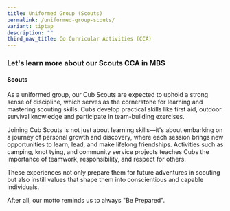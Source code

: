 ```yaml
---
title: Uniformed Group (Scouts)
permalink: /uniformed-group-scouts/
variant: tiptap
description: ""
third_nav_title: Co Curricular Activities (CCA)
---
```

<h3>Let's learn more about our Scouts CCA in MBS</h3>
<p></p>
<h4><strong>Scouts</strong></h4>
<p>As a uniformed group, our Cub Scouts are expected to uphold a strong sense
of discipline, which serves as the cornerstone for learning and mastering
scouting skills. Cubs develop practical skills like first aid, outdoor
survival knowledge and participate in team-building exercises.</p>
<p>Joining Cub Scouts is not just about learning skills—it's about embarking
on a journey of personal growth and discovery, where each session brings
new opportunities to learn, lead, and make lifelong friendships. Activities
such as camping, knot tying, and community service projects teaches Cubs
the importance of teamwork, responsibility, and respect for others.</p>
<p>These experiences not only prepare them for future adventures in scouting
but also instill values that shape them into conscientious and capable
individuals.</p>
<p>After all, our motto reminds us to always "Be Prepared".</p>